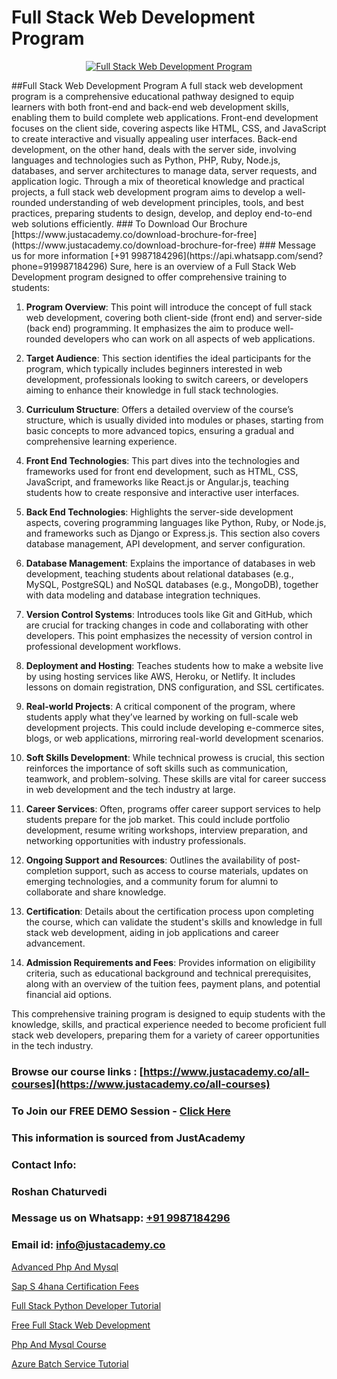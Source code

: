 # Full Stack Web Development Program

<p align="center">
  <a href="https://justacademy.co/program-detail/full-stack-web-development">
    <img src="https://justacademy.co/storage2/program_images/1704700371.webp" alt="Full Stack Web Development Program">
  </a>
</p>
##Full Stack Web Development Program
A full stack web development program is a comprehensive educational pathway designed to equip learners with both front-end and back-end web development skills, enabling them to build complete web applications. Front-end development focuses on the client side, covering aspects like HTML, CSS, and JavaScript to create interactive and visually appealing user interfaces. Back-end development, on the other hand, deals with the server side, involving languages and technologies such as Python, PHP, Ruby, Node.js, databases, and server architectures to manage data, server requests, and application logic. Through a mix of theoretical knowledge and practical projects, a full stack web development program aims to develop a well-rounded understanding of web development principles, tools, and best practices, preparing students to design, develop, and deploy end-to-end web solutions efficiently.
### To Download Our Brochure [https://www.justacademy.co/download-brochure-for-free](https://www.justacademy.co/download-brochure-for-free)
### Message us for more information [+91 9987184296](https://api.whatsapp.com/send?phone=919987184296)
Sure, here is an overview of a Full Stack Web Development program designed to offer comprehensive training to students:

1) **Program Overview**: This point will introduce the concept of full stack web development, covering both client-side (front end) and server-side (back end) programming. It emphasizes the aim to produce well-rounded developers who can work on all aspects of web applications.

2) **Target Audience**: This section identifies the ideal participants for the program, which typically includes beginners interested in web development, professionals looking to switch careers, or developers aiming to enhance their knowledge in full stack technologies.

3) **Curriculum Structure**: Offers a detailed overview of the course’s structure, which is usually divided into modules or phases, starting from basic concepts to more advanced topics, ensuring a gradual and comprehensive learning experience.

4) **Front End Technologies**: This part dives into the technologies and frameworks used for front end development, such as HTML, CSS, JavaScript, and frameworks like React.js or Angular.js, teaching students how to create responsive and interactive user interfaces.

5) **Back End Technologies**: Highlights the server-side development aspects, covering programming languages like Python, Ruby, or Node.js, and frameworks such as Django or Express.js. This section also covers database management, API development, and server configuration.

6) **Database Management**: Explains the importance of databases in web development, teaching students about relational databases (e.g., MySQL, PostgreSQL) and NoSQL databases (e.g., MongoDB), together with data modeling and database integration techniques.

7) **Version Control Systems**: Introduces tools like Git and GitHub, which are crucial for tracking changes in code and collaborating with other developers. This point emphasizes the necessity of version control in professional development workflows.

8) **Deployment and Hosting**: Teaches students how to make a website live by using hosting services like AWS, Heroku, or Netlify. It includes lessons on domain registration, DNS configuration, and SSL certificates.

9) **Real-world Projects**: A critical component of the program, where students apply what they’ve learned by working on full-scale web development projects. This could include developing e-commerce sites, blogs, or web applications, mirroring real-world development scenarios.

10) **Soft Skills Development**: While technical prowess is crucial, this section reinforces the importance of soft skills such as communication, teamwork, and problem-solving. These skills are vital for career success in web development and the tech industry at large.

11) **Career Services**: Often, programs offer career support services to help students prepare for the job market. This could include portfolio development, resume writing workshops, interview preparation, and networking opportunities with industry professionals.

12) **Ongoing Support and Resources**: Outlines the availability of post-completion support, such as access to course materials, updates on emerging technologies, and a community forum for alumni to collaborate and share knowledge.

13) **Certification**: Details about the certification process upon completing the course, which can validate the student's skills and knowledge in full stack web development, aiding in job applications and career advancement.

14) **Admission Requirements and Fees**: Provides information on eligibility criteria, such as educational background and technical prerequisites, along with an overview of the tuition fees, payment plans, and potential financial aid options.

This comprehensive training program is designed to equip students with the knowledge, skills, and practical experience needed to become proficient full stack web developers, preparing them for a variety of career opportunities in the tech industry.

### Browse our course links : [https://www.justacademy.co/all-courses](https://www.justacademy.co/all-courses) 
### To Join our FREE DEMO Session - [Click Here](https://www.justacademy.co/register-for-course-demo)


### This information is sourced from JustAcademy
### Contact Info:
### Roshan Chaturvedi
### Message us on Whatsapp: [+91 9987184296](https://api.whatsapp.com/send?phone=919987184296)
### Email id: [info@justacademy.co](mailto:info@justacademy.co)
                
[Advanced Php And Mysql](https://www.linkedin.com/pulse/advanced-php-mysql-justacademy-houston-cwehf?trackingId=l6L%2BORkpkQb1MnH7OxnkfQ%3D%3D&lipi=urn%3Ali%3Apage%3Ad_flagship3_company_admin%3BnF3eASk8R%2BOWSu8GAkG%2FXw%3D%3D)

[Sap S 4hana Certification Fees](https://www.linkedin.com/pulse/sap-4hana-certification-fees-justacademy-cupertino-s8fvc/)

[Full Stack Python Developer Tutorial](https://medium.com/@akanshapatil/full-stack-python-developer-tutorial-8e77b1ecd6e7)

[Free Full Stack Web Development](https://medium.com/@AkashSingh2052/free-full-stack-web-development-4c6c2fa55fbb)

[Php And Mysql Course](https://justacademyin.github.io/justacademy/php-and-mysql-course)

[Azure Batch Service Tutorial](https://justacademyin.github.io/justacademy/azure-batch-service-tutorial)

